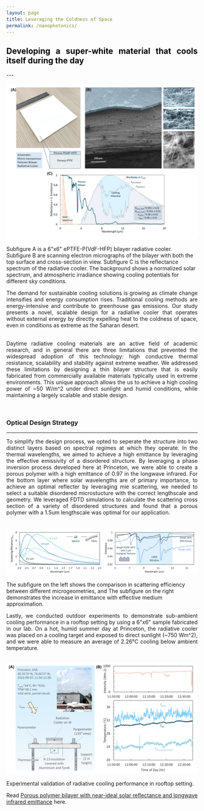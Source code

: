 ```yaml
---
layout: page
title: Leveraging the Coldness of Space
permalink: /nanophotonics/
---
```


<script src="https://polyfill.io/v3/polyfill.min.js?features=es6"></script>
<script id="MathJax-script" async
        src="https://cdn.jsdelivr.net/npm/mathjax@3/es5/tex-mml-chtml.js">
</script>

<h2 style="color: #5e9ca0; text-align: justify;"><span style="color: #000000;">
  Developing a super-white material that cools itself during the day
</span></h2>
---
<br />

<p align="center">
  <img width="700" height="auto" src="/assets/nanophotonics_2.png">
  <figcaption>Subfigure A is a 6"x6" ePTFE-P(VdF-HFP) bilayer radiative cooler. Subfigure B are scanning electron micrographs of the bilayer with both the top surface and cross-section in view. Subfigure C is the reflectance spectrum of the radiative cooler. The background shows a normalized solar spectrum, and atmospheric irradiance showing cooling potentials for different sky conditions.</figcaption>
</p>

<div align="justify">
The demand for sustainable cooling solutions is growing as climate change intensifies and energy consumption rises. Traditional cooling methods are energy-intensive and contribute to greenhouse gas emissions. Our study presents a novel, scalable design for a radiative cooler that operates without external energy by directly expelling heat to the coldness of space, even in conditions as extreme as the Saharan desert.
<br />
<br />

Daytime radiative cooling materials are an active field of academic research, and in general there are three limitations that prevented the widespread adoption of this technology: high conductive thermal resistance, scalability and stability against extreme weather. We addressed these limitations by designing a thin bilayer structure that is easily fabricated from commercially available materials typically used in extreme environments. This unique approach allows the us to achieve a high cooling power of ~50 W/m^2 under direct sunlight and humid conditions, while maintaining a largely scalable and stable design.

</div>

<br />


### Optical Design Strategy
---

<div align="justify">
To simplify the design process, we opted to seperate the structure into two distinct layers based on spectral regimes at which they operate. In the thermal wavelengths, we aimed to achieve a high emittance by leveraging the effective emissivity of a disordered structure. By leveraging a phase inversion process developed here at Princeton, we were able to create a porous polymer with a high emittance of 0.97 in the longwave infrared. For the bottom layer where solar wavelengths are of primary importance, to achieve an optimal reflecter by leveraging mie scattering, we needed to select a suitable disordered microstucture with the correct lengthscale and geometry. We leveraged FDTD simulations to calculate the scattering cross section of a variety of disordered structures and found that a porous polymer with a 1.5um lengthscale was optimal for our application.
</div>

<br />

<p align="center">
  <img width="850" height="auto" src="/assets/nanophotonics_1.png">
  <figcaption>The subfigure on the left shows the comparison in scattering efficiency between different microgeometries, and The subfigure on the right demonstrates the increase in emittance with effective medium approximation.</figcaption>
</p>

<div align="justify">
Lastly, we conducted outdoor experiments to demonstrate sub-ambient cooling performance in a rooftop setting by using a 6"x6" sample fabricated in our lab. On a hot, humid summer day at Princeton, the radiative cooler was placed on a cooling target and exposed to direct sunlight (~750 Wm^2), and we were able to measure an average of 2.26°C cooling below ambient temperature.
</div>

<br />

<p align="center">
  <img width="800" height="auto" src="/assets/nanophotonics_3.png">
  <figcaption>Experimental validation of radiative cooling performance in rooftop setting.</figcaption>
</p>

<div align="justify">
Read <a href="https://www.degruyter.com/document/doi/10.1515/nanoph-2023-0707/html?lang=en">Porous polymer bilayer with near-ideal solar reflectance and longwave infrared emittance</a> here.
</div>
